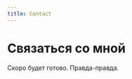 ```yaml
---
title: Contact
---
```


<div class="col-md-12">
  <h1>Связаться со мной</h1>
  <div class="hr"></div>
  <div class="text-center">Скоро будет готово. Правда-правда.</div>
</div>